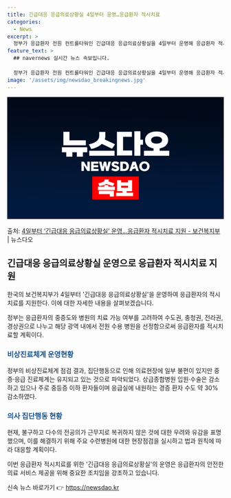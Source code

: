```yaml
---
title: 긴급대응 응급의료상황실 4일부터 운영…응급환자 적시치료
categories:
  - News
excerpt: >
  정부가 응급환자 전원 컨트롤타워인 긴급대응 응급의료상황실을 4일부터 운영해 응급환자 적시치료를 지원한다. 이…
feature_text: >
  ## navernews 실시간 뉴스 속보입니다.

  정부가 응급환자 전원 컨트롤타워인 긴급대응 응급의료상황실을 4일부터 운영해 응급환자 적시치료를 지원한다. 이…
image: '/assets/img/newsdao_breakingnews.jpg'
---
```


![뉴스다오 속보](/assets/img/newsdao_breakingnews.jpg)

<p>출처: <a href="https://newsdao.kr/3272" rel="dofollow">4일부터 ‘긴급대응 응급의료상황실’ 운영…응급환자 적시치료 지원 - 보건복지부</a> | 뉴스다오</p>

<h2 data-ke-size="size26">긴급대응 응급의료상황실 운영으로 응급환자 적시치료 지원</h2>
한국의 보건복지부가 4일부터 '긴급대응 응급의료상황실'을 운영하여 응급환자의 적시치료를 지원한다. 이에 대한 자세한 내용을 살펴보겠습니다.

<p data-ke-size="size16">정부는 응급환자의 중증도와 병원의 치료 가능 여부를 고려하여 수도권, 충청권, 전라권, 경상권으로 나누고 해당 광역 내에서 전원 수용 병원을 선정함으로써 응급환자를 적시치료할 계획이다.</p>

<h3><b><span style="color: #1a5490;">비상진료체계 운영현황</span></b></h3>
정부의 비상진료체계 점검 결과, 집단행동으로 인해 의료현장에 일부 불편이 있지만 중증·응급 진료체계는 유지되고 있는 것으로 파악되었다. 상급종합병원 입원·수술은 감소하고 있으나 주로 중등증 이하 환자들이며 응급실에 내원하는 경증 환자 수도 약 30% 감소하였다.

<h3><b><span style="color: #1a5490;">의사 집단행동 현황</span></b></h3>
현재, 불구하고 다수의 전공의가 근무지로 복귀하지 않은 것에 대한 우려와 유감을 표명했으며, 이를 해결하기 위해 주요 수련병원에 대한 현장점검을 실시하고 법과 원칙에 따라 대응할 계획이다.

이번 응급환자 적시치료를 위한 '긴급대응 응급의료상황실'의 운영은 응급환자의 안전한 의료 서비스 제공을 위해 중요한 조치임을 강조하고 있습니다. 

신속 뉴스 바로가기 👉 <a href="https://newsdao.kr" rel="dofollow">https://newsdao.kr</a>


